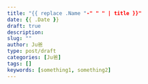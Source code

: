 ```yaml
---
title: "{{ replace .Name "-" " " | title }}"
date: {{ .Date }}
draft: true
description: 
slug: ""
author: Ju爸
type: post/draft
categories: [Ju爸]
tags: []
keywords: [something1, something2]
---
```


